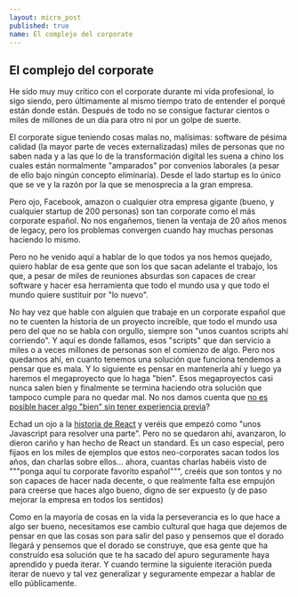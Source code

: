 ```yaml
---
layout: micro_post
published: true
name: El complejo del corporate
---
```


## El complejo del corporate
He sido muy muy crítico con el corporate durante mi vida profesional, lo sigo siendo, pero últimamente al mismo tiempo trato de entender el porqué están donde están. Después de todo no se consigue facturar cientos o miles de millones de un día para otro ni por un golpe de suerte.

El corporate sigue teniendo cosas malas no, malísimas: software de pésima calidad (la mayor parte de
veces externalizadas) miles de personas que no saben nada y a las que lo de la transformación digital les
suena a chino los cuales están normalmente "amparados" por convenios laborales (a pesar de ello bajo ningún concepto eliminaría). Desde el lado startup es lo único que se ve y la razón por la que se menosprecia a la gran empresa.

Pero ojo, Facebook, amazon o cualquier otra empresa gigante (bueno, y cualquier startup de 200 personas) son tan corporate como el más corporate español. No nos engañemos, tienen la ventaja de 20 años menos de legacy, pero los problemas convergen cuando hay muchas personas haciendo lo mismo.

Pero no he venido aquí a hablar de lo que todos ya nos hemos quejado, quiero hablar de esa gente que son los que sacan adelante el trabajo, los que, a pesar de miles de reuniones absurdas son capaces de crear software y hacer esa herramienta que todo el mundo usa y que todo el mundo quiere sustituir por "lo nuevo".

No hay vez que hable con alguien que trabaje en un corporate español que no te cuenten la historia de un proyecto increíble, que todo el mundo usa pero del que no se habla con orgullo, siempre son "unos cuantos scripts ahí corriendo". Y aquí es donde fallamos, esos "scripts" que dan servicio a miles o a veces millones de personas son el comienzo de algo. Pero nos quedamos ahí, en cuanto tenemos una solución que funciona tendemos a pensar que es mala. Y lo siguiente es pensar en mantenerla ahí y luego ya haremos el megaproyecto que lo haga "bien". Esos megaproyectos casi nunca salen bien y finalmente se termina haciendo otra solución que tampoco cumple para no quedar mal. No nos damos cuenta que [no es posible hacer algo "bien" sin tener experiencia previa](http://javisantana.com/2013/07/12/a-cortar-cojones-se-aprende-cortando-cojones.html)?

Echad un ojo a la [historia de React](https://blog.risingstack.com/the-history-of-react-js-on-a-timeline/) y veréis que empezó como "unos Javascript para resolver una parte". Pero no se quedaron ahí, avanzaron, lo dieron cariño y han hecho de React un standard. Es un caso especial, pero fijaos en los miles de ejemplos que estos neo-corporates sacan todos los años, dan charlas sobre ellos... ahora, cuantas charlas habéis visto de """ponga aquí tu corporate favorito español""", creéis que son tontos y no son capaces de hacer nada decente, o que realmente falta ese empujón para creerse que haces algo bueno, digno de ser expuesto (y de paso mejorar la empresa en todos los sentidos)

Como en la mayoría de cosas en la vida la perseverancia es lo que hace a algo ser bueno, necesitamos ese cambio cultural que haga que dejemos de pensar en que las cosas son para salir del paso y pensemos que el dorado llegará y pensemos que el dorado se construye, que esa gente que ha construído esa solución que te ha sacado del apuro seguramente haya aprendido y pueda iterar. Y cuando termine la siguiente iteración pueda iterar de nuevo y tal vez generalizar y seguramente empezar a hablar de ello públicamente.





